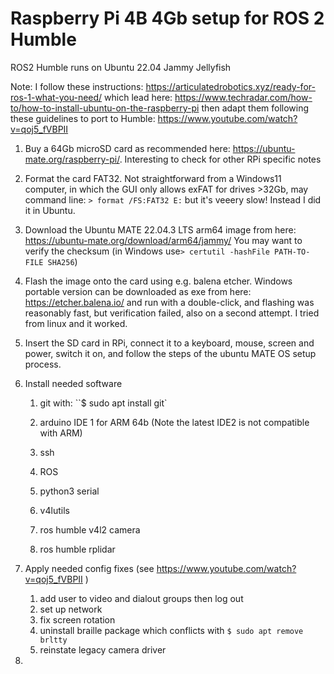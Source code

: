# Raspberry Pi 4B 4Gb setup for ROS 2 Humble

ROS2 Humble runs on Ubuntu 22.04 Jammy Jellyfish 

Note: I follow these instructions: https://articulatedrobotics.xyz/ready-for-ros-1-what-you-need/ which lead here: https://www.techradar.com/how-to/how-to-install-ubuntu-on-the-raspberry-pi then adapt them following these guidelines to port to Humble: https://www.youtube.com/watch?v=qoj5_fVBPII 

1. Buy a 64Gb microSD card as recommended here: https://ubuntu-mate.org/raspberry-pi/. Interesting to check for other RPi specific notes

2. Format the card FAT32. Not straightforward from a Windows11 computer, in which the GUI only allows exFAT for drives >32Gb, may command line: `> format /FS:FAT32 E:` but it's veeery slow! Instead I did it in Ubuntu.

3. Download the Ubuntu MATE 22.04.3 LTS arm64 image from here: https://ubuntu-mate.org/download/arm64/jammy/ You may want to verify the checksum (in Windows use`> certutil -hashFile PATH-TO-FILE SHA256`)

4. Flash the image onto the card using e.g. balena etcher. Windows portable version can be downloaded as exe from here: https://etcher.balena.io/ and run with a double-click, and flashing was reasonably fast, but verification failed, also on a second attempt. I tried from linux and it worked.

5. Insert the SD card in RPi, connect it to a keyboard, mouse, screen and power, switch it on, and follow the steps of the ubuntu MATE OS setup process.

7. Install needed software 

   1. git with: ``$ sudo apt install git`

   2. arduino IDE 1 for ARM 64b (Note the latest IDE2 is not compatible with ARM)

   3. ssh

   4. ROS

   5. python3 serial

   6. v4lutils

   7. ros humble v4l2 camera

   8. ros humble rplidar 

8. Apply needed config fixes (see https://www.youtube.com/watch?v=qoj5_fVBPII ) 

   1. add user to video and dialout groups then log out
   2. set up network
   3. fix screen rotation
   4. uninstall braille package which conflicts with `$ sudo apt remove brltty`
   5. reinstate legacy camera driver

9. 

   

